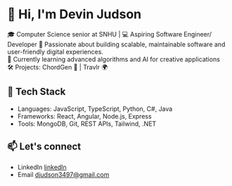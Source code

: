 # 👋 Hi, I'm Devin Judson

🎓 Computer Science senior at SNHU | 💻 Aspiring Software Engineer/ Developer 
🚀  Passionate about building scalable, maintainable software and user-friendly digital experiences.  
🌱 Currently learning advanced algorithms and AI for creative applications  
🛠️ Projects: ChordGen 🎹 | Travlr 🌍

## 🧠 Tech Stack
- Languages: JavaScript, TypeScript, Python, C#, Java  
- Frameworks: React, Angular, Node.js, Express  
- Tools: MongoDB, Git, REST APIs, Tailwind, .NET

## 📫 Let's connect
- LinkedIn [linkedIn](https://linkedin.com/in/devinjudson)
- Email djudson3497@gmail.com
